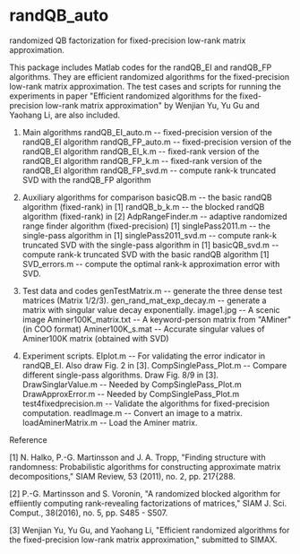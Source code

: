 # randQB_auto
randomized QB factorization for fixed-precision low-rank matrix approximation.

This package includes Matlab codes for the randQB_EI and randQB_FP algorithms.
They are efficient randomized algorithms for the fixed-precision low-rank matrix 
approximation. The test cases and scripts for running the experiments in paper
"Efficient randomized algorithms for the fixed-precision low-rank matrix approximation" 
by Wenjian Yu, Yu Gu and Yaohang Li, are also included.


1. Main algorithms
randQB_EI_auto.m -- fixed-precision version of the randQB_EI algorithm
randQB_FP_auto.m -- fixed-precision version of the randQB_EI algorithm
randQB_EI_k.m -- fixed-rank version of the randQB_EI algorithm
randQB_FP_k.m -- fixed-rank version of the randQB_EI algorithm
randQB_FP_svd.m -- compute rank-k truncated SVD with the randQB_FP algorithm

2. Auxiliary algorithms for comparison
basicQB.m -- the basic randQB algorithm (fixed-rank) in [1]
randQB_b_k.m -- the blocked randQB algorithm (fixed-rank) in [2]
AdpRangeFinder.m -- adaptive randomized range finder algorithm (fixed-precision) [1]
singlePass2011.m -- the single-pass algorithm in [1]
singlePass2011_svd.m -- compute rank-k truncated SVD with the single-pass algorithm in [1]
basicQB_svd.m -- compute rank-k truncated SVD with the basic randQB algorithm [1]
SVD_errors.m -- compute the optimal rank-k approximation error with SVD.

3. Test data and codes
genTestMatrix.m -- generate the three dense test matrices (Matrix 1/2/3).
gen_rand_mat_exp_decay.m -- generate a matrix with singular value decay exponentially.
image1.jpg -- A scenic image
Aminer100K_matrix.txt -- A keyword-person matrix from "AMiner" (in COO format)
Aminer100K_s.mat -- Accurate singular values of Aminer100K matrix (obtained with SVD)

4. Experiment scripts.
EIplot.m -- For validating the error indicator in randQB_EI. Also draw Fig. 2 in [3].
CompSinglePass_Plot.m -- Compare different single-pass algorithms. Draw Fig. 8/9 in [3].
DrawSinglarValue.m -- Needed by CompSinglePass_Plot.m
DrawApproxError.m -- Needed by CompSinglePass_Plot.m
test4fixedprecision.m -- Validate the algorithms for fixed-precision computation.
readImage.m -- Convert an image to a matrix.
loadAminerMatrix.m -- Load the Aminer matrix.


Reference

[1] N. Halko, P.-G. Martinsson and J. A. Tropp, "Finding structure with randomness: Probabilistic algorithms for constructing approximate matrix decompositions," SIAM Review, 53 (2011), no. 2, pp. 217{288.

[2] P.-G. Martinsson and S. Voronin, "A randomized blocked algorithm for effiiently computing rank-revealing factorizations of matrices," SIAM J. Sci. Comput., 38(2016), no. 5, pp. S485 - S507.

[3] Wenjian Yu, Yu Gu, and Yaohang Li, "Efficient randomized algorithms for the fixed-precision low-rank matrix approximation," submitted to SIMAX.
